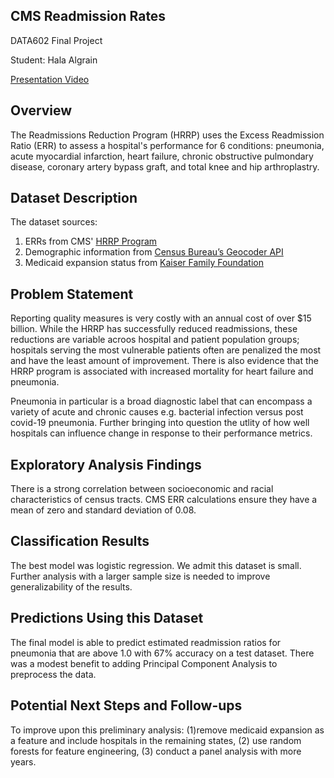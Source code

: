 ## CMS Readmission Rates
DATA602 Final Project

Student: Hala Algrain

[Presentation Video](https://youtu.be/1DGCAwDgovc)

## Overview

The Readmissions Reduction Program (HRRP) uses the Excess Readmission Ratio (ERR) to assess a hospital's performance for 6 conditions: pneumonia, acute myocardial infarction, heart failure, chronic obstructive pulmondary disease, coronary artery bypass graft, and total knee and hip arthroplastry.

## Dataset Description
The dataset sources:

1. ERRs from CMS' [HRRP Program](https://www.cms.gov/Medicare/Medicare-Fee-for-Service-Payment/AcuteInpatientPPS/Readmissions-Reduction-Program)
2. Demographic information from [Census Bureau’s Geocoder API](https://geocoding.geo.census.gov/)
3. Medicaid expansion status from [Kaiser Family Foundation](https://www.kff.org/medicaid/issue-brief/status-of-state-medicaid-expansion-decisions-interactive-map/)

## Problem Statement
Reporting quality measures is very costly with an annual cost of over $15 billion. While the HRRP has successfully reduced readmissions, these reductions are variable acroos hospital and patient population groups; hospitals serving the most vulnerable patients often are penalized the most and have the least amount of improvement. There is also evidence that the HRRP program is associated with increased mortality for heart failure and pneumonia.

Pneumonia in particular is a broad diagnostic label that can encompass a variety of acute and chronic causes e.g. bacterial infection versus post covid-19 pneumonia. Further bringing into question the utlity of how well hospitals can influence change in response to their performance metrics.

## Exploratory Analysis Findings
There is a strong correlation between socioeconomic and racial characteristics of census tracts. CMS ERR calculations ensure they have a mean of zero and standard deviation of 0.08.

## Classification Results
The best model was logistic regression. We admit this dataset is small. Further analysis with a larger sample size is needed to improve generalizability of the results.

## Predictions Using this Dataset
The final model is able to predict estimated readmission ratios for pneumonia that are above 1.0 with 67% accuracy on a test dataset. There was a modest benefit to adding Principal Component Analysis to preprocess the data.

## Potential Next Steps and Follow-ups
To improve upon this preliminary analysis: (1)remove medicaid expansion as a feature and include hospitals in the remaining states, (2) use random forests for feature engineering, (3) conduct a panel analysis with more years.

